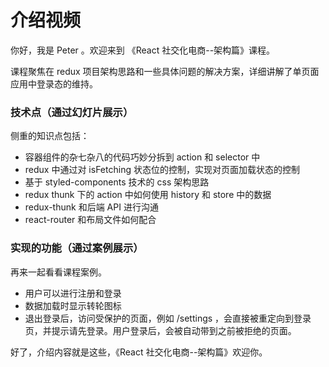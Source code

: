 # 介绍视频

你好，我是 Peter 。欢迎来到 《React 社交化电商--架构篇》课程。

课程聚焦在 redux 项目架构思路和一些具体问题的解决方案，详细讲解了单页面应用中登录态的维持。

### 技术点（通过幻灯片展示）

侧重的知识点包括：

* 容器组件的杂七杂八的代码巧妙分拆到 action 和 selector 中
* redux 中通过对 isFetching 状态位的控制，实现对页面加载状态的控制
* 基于 styled-components 技术的 css 架构思路
* redux thunk 下的 action 中如何使用 history 和 store 中的数据
* redux-thunk 和后端 API 进行沟通
* react-router 和布局文件如何配合

### 实现的功能（通过案例展示）

再来一起看看课程案例。

* 用户可以进行注册和登录
* 数据加载时显示转轮图标
* 退出登录后，访问受保护的页面，例如 /settings ，会直接被重定向到登录页，并提示请先登录。用户登录后，会被自动带到之前被拒绝的页面。

好了，介绍内容就是这些，《React 社交化电商--架构篇》欢迎你。
